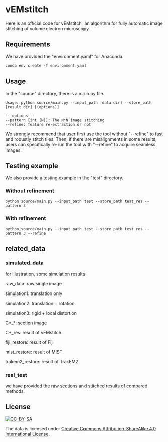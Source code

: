# vEMstitch

Here is an official code for vEMstitch, an algorithm for fully automatic image stitching of volume electron microscopy.

## Requirements

We have provided the "environment.yaml" for Anaconda.

```
conda env create -f environment.yaml 
```

## Usage

In the "source" directory, there is a main.py file.

```
Usage: python source/main.py --input_path [data dir] --store_path [result dir] [(options)]

---options---
--pattern [int (N)]: The N*N image stitching
--refine: feature re-extraction or not
```

We strongly recommend that user first use the tool without "--refine" to fast and robustly stitch tiles. Then, if there are misalignments in some results, users can specifically re-run the tool with "--refine" to acquire seamless images.

## Testing example

We also provide a testing example in the "test" directory.

### Without refinement
```
python source/main.py --input_path test --store_path test_res --pattern 3
```

### With refinement
```
python source/main.py --input_path test --store_path test_res --pattern 3 --refine
```

## related_data

### simulated_data
for illustration, some simulation results

raw_data: raw single image

simulation1: translation only

simulation2: translation + rotation

simulation3: rigid + local distortion

C*_*: section image

C*_res: result of vEMstitch

fiji_restore: result of Fiji

mist_restore: result of MIST

trakem2_restore: result of TrakEM2

### real_test
we have provided the raw sections and stitched results of compared methods.


## License
[![CC-BY-SA](https://i.creativecommons.org/l/by-sa/4.0/88x31.png)](http://creativecommons.org/licenses/by-sa/4.0/)

The data is licensed under [Creative Commons Attribution-ShareAlike 4.0 International License](http://creativecommons.org/licenses/by-sa/4.0).

